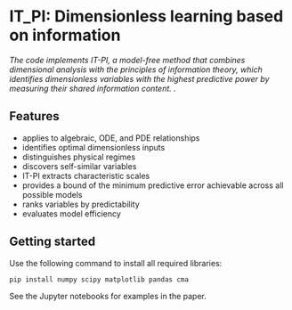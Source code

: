 # IT_PI: Dimensionless learning based on information 
_The code implements IT-PI, a model-free method that combines dimensional analysis with the principles of
information theory, which identifies dimensionless variables with the highest
predictive power by measuring their shared information content. ._
## Features 
- applies to algebraic, ODE, and PDE relationships
- identifies optimal dimensionless inputs
- distinguishes physical regimes
- discovers self-similar variables
- IT-PI extracts characteristic scales
- provides a bound of the minimum predictive error achievable across all possible models
- ranks variables by predictability
- evaluates model efficiency
## Getting started
Use the following command to install all required libraries:
```sh
pip install numpy scipy matplotlib pandas cma
```
See the Jupyter notebooks for examples in the paper.
